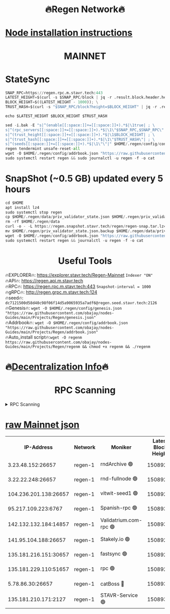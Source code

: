 <h1 align="center"> 🔥Regen Network🔥</h1>

[Node installation instructions](https://github.com/obajay/nodes-Guides/tree/main/Projects/Regen)
=
<h1 align="center"> MAINNET</h1>

# StateSync
```python
SNAP_RPC=https://regen.rpc.m.stavr.tech:443
LATEST_HEIGHT=$(curl -s $SNAP_RPC/block | jq -r .result.block.header.height); \
BLOCK_HEIGHT=$((LATEST_HEIGHT - 1000)); \
TRUST_HASH=$(curl -s "$SNAP_RPC/block?height=$BLOCK_HEIGHT" | jq -r .result.block_id.hash)

echo $LATEST_HEIGHT $BLOCK_HEIGHT $TRUST_HASH

sed -i.bak -E "s|^(enable[[:space:]]+=[[:space:]]+).*$|\1true| ; \
s|^(rpc_servers[[:space:]]+=[[:space:]]+).*$|\1\"$SNAP_RPC,$SNAP_RPC\"| ; \
s|^(trust_height[[:space:]]+=[[:space:]]+).*$|\1$BLOCK_HEIGHT| ; \
s|^(trust_hash[[:space:]]+=[[:space:]]+).*$|\1\"$TRUST_HASH\"| ; \
s|^(seeds[[:space:]]+=[[:space:]]+).*$|\1\"\"|" $HOME/.regen/config/config.toml
regen tendermint unsafe-reset-all
wget -O $HOME/.regen/config/addrbook.json "https://raw.githubusercontent.com/obajay/nodes-Guides/main/Projects/Regen/addrbook.json"
sudo systemctl restart regen && sudo journalctl -u regen -f -o cat
```
# SnapShot (~0.5 GB) updated every 5 hours
```python
cd $HOME
apt install lz4
sudo systemctl stop regen
cp $HOME/.regen/data/priv_validator_state.json $HOME/.regen/priv_validator_state.json.backup
rm -rf $HOME/.regen/data
curl -o - -L https://regen.snapshot.stavr.tech/regen/regen-snap.tar.lz4 | lz4 -c -d - | tar -x -C $HOME/.regen --strip-components 2
mv $HOME/.regen/priv_validator_state.json.backup $HOME/.regen/data/priv_validator_state.json
wget -O $HOME/.regen/config/addrbook.json "https://raw.githubusercontent.com/obajay/nodes-Guides/main/Projects/Regen/addrbook.json"
sudo systemctl restart regen && journalctl -u regen -f -o cat
```

 <h1 align="center"> Useful Tools</h1>

🔥EXPLORER🔥:     https://explorer.stavr.tech/Regen-Mainnet        `Indexer "ON"` \
🔥API🔥:          https://regen.api.m.stavr.tech \
🔥RPC🔥:          https://regen.rpc.m.stavr.tech:443              `Snapshot-interval = 1000` \
🔥gRPC🔥:         http://regen.grpc.m.stavr.tech:124 \
🔥seed🔥:      `dc7121500d58d40c98f06f14d5a9065935a7adf6@regen.seed.stavr.tech:2126` \
🔥Genesis🔥:   `wget -O $HOME/.regen/config/genesis.json "https://raw.githubusercontent.com/obajay/nodes-Guides/main/Projects/Regen/genesis.json"` \
🔥Addrbook🔥:  `wget -O $HOME/.regen/config/addrbook.json "https://raw.githubusercontent.com/obajay/nodes-Guides/main/Projects/Regen/addrbook.json"` \
🔥Auto_install script🔥:`wget -O regenm https://raw.githubusercontent.com/obajay/nodes-Guides/main/Projects/Regen/regenm && chmod +x regenm && ./regenm`

🔥[Decentralization Info](https://github.com/obajay/StateSync-snapshots/tree/main/Projects/Regen/Decentralization)🔥
=
<h1 align="center"> RPC Scanning</h1>

<details>
<summary>RPC Scanning</summary>

<h2 align="center"> We scan nodes in real time every 4 hours. And we provide the final result of RPC endpoints.
We cannot influence the operation of these nodes in any way. </h2>


```python
If Voting Power is higher than 0 --> then the Node is a validator of the network and may be subject to attack and be a potential threat to the chain.
```
```python
We marked such validators with a red symbol
```

</details>

[raw Mainnet json](https://rpc-check.regenm.stavr.tech/regenm/rpc-regenm-result.json)
=


<table><tr><th>IP-Address</th><th>Network</th><th>Moniker</th><th>Latest Block Height</th><th>Earliest Block Height</th><th>Catching Up</th><th>Tx Index</th><th>Voting Power</th><th>Scan Time</th></tr><tr><td>3.23.48.152:26657</td><td>regen-1</td><td>rndArchive 🟢</td><td>15089290</td><td>1</td><td>False</td><td>on</td><td>0</td><td>2024-03-12T13:04:10.082478568UTC</td></tr><tr><td>3.22.22.248:26657</td><td>regen-1</td><td>rnd-fullnode 🟢</td><td>15089287</td><td>4134001</td><td>False</td><td>on</td><td>0</td><td>2024-03-12T13:03:53.085287546UTC</td></tr><tr><td>104.236.201.138:26657</td><td>regen-1</td><td>vitwit-seed1 🟢</td><td>15089274</td><td>8943001</td><td>False</td><td>on</td><td>0</td><td>2024-03-12T13:02:34.487358994UTC</td></tr><tr><td>95.217.109.223:6767</td><td>regen-1</td><td>Spanish-rpc 🟢</td><td>15089300</td><td>10068001</td><td>False</td><td>on</td><td>0</td><td>2024-03-12T13:05:11.334806322UTC</td></tr><tr><td>142.132.132.184:14857</td><td>regen-1</td><td>Validatrium.com-rpc 🟢</td><td>15089301</td><td>11175001</td><td>False</td><td>on</td><td>0</td><td>2024-03-12T13:05:15.632531130UTC</td></tr><tr><td>141.95.104.188:26657</td><td>regen-1</td><td>Stakely.io 🟢</td><td>15089283</td><td>13442501</td><td>False</td><td>on</td><td>0</td><td>2024-03-12T13:03:31.586896101UTC</td></tr><tr><td>135.181.216.151:30657</td><td>regen-1</td><td>fastsync 🟢</td><td>15089293</td><td>14457001</td><td>False</td><td>off</td><td>0</td><td>2024-03-12T13:04:27.545803851UTC</td></tr><tr><td>135.181.229.110:51657</td><td>regen-1</td><td>rpc 🟢</td><td>15089282</td><td>14844001</td><td>False</td><td>on</td><td>0</td><td>2024-03-12T13:03:20.833870487UTC</td></tr><tr><td>5.78.86.30:26657</td><td>regen-1</td><td>catBoss 🔴</td><td>15089312</td><td>14962001</td><td>False</td><td>on</td><td>9021624547</td><td>2024-03-12T13:06:17.943371010UTC</td></tr><tr><td>135.181.210.171:2127</td><td>regen-1</td><td>STAVR-Service 🟢</td><td>15089315</td><td>15088301</td><td>False</td><td>on</td><td>0</td><td>2024-03-12T13:06:34.574392532UTC</td></tr></table>